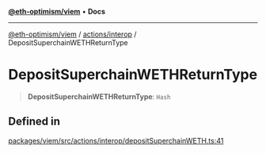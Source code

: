 [**@eth-optimism/viem**](../../../README.md) • **Docs**

***

[@eth-optimism/viem](../../../README.md) / [actions/interop](../README.md) / DepositSuperchainWETHReturnType

# DepositSuperchainWETHReturnType

> **DepositSuperchainWETHReturnType**: `Hash`

## Defined in

[packages/viem/src/actions/interop/depositSuperchainWETH.ts:41](https://github.com/ethereum-optimism/ecosystem/blob/a99a99e6e8edfe86cc9b244149f498f9122cc99b/packages/viem/src/actions/interop/depositSuperchainWETH.ts#L41)
